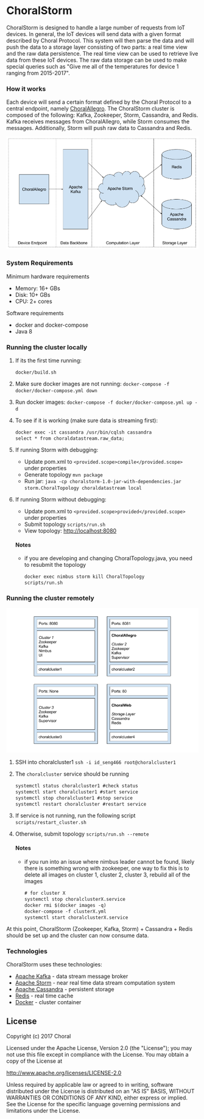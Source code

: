 # ChoralStorm
ChoralStorm is designed to handle a large number of requests from IoT devices. In general, the IoT devices will send 
data with a given format described by Choral Protocol. This system will then parse the data and will push the data to a 
storage layer consisting of two parts: a real time view and the raw data persistence. The real time view can be used to 
retrieve live data from these IoT devices. The raw data storage can be used to make special queries such as "Give me all 
of the temperatures for device 1 ranging from 2015-2017".

### How it works
Each device will send a certain format defined by the Choral Protocol to a central endpoint, namely [ChoralAllegro]. 
The ChoralStorm cluster is composed of the following: Kafka, Zookeeper, Storm, Cassandra, and Redis. Kafka receives 
messages from ChoralAllegro, while Storm consumes the messages. Additionally, Storm will push raw data to Cassandra and
Redis.

![](/architecture.png)

### System Requirements
Minimum hardware requirements
* Memory: 16+ GBs
* Disk: 10+ GBs
* CPU: 2+ cores

Software requirements
* docker and docker-compose
* Java 8

### Running the cluster locally
1. If its the first time running:
    ```
    docker/build.sh
    ```
1. Make sure docker images are not running: `docker-compose -f docker/docker-compose.yml down`
1. Run docker images: `docker-compose -f docker/docker-compose.yml up -d`
1. To see if it is working (make sure data is streaming first):
    ```
    docker exec -it cassandra /usr/bin/cqlsh cassandra
    select * from choraldatastream.raw_data;
    ```
1. If running Storm with debugging:
    * Update pom.xml to `<provided.scope>compile</provided.scope>` under properties
    * Generate topology `mvn package`
    * Run jar: `java -cp choralstorm-1.0-jar-with-dependencies.jar storm.ChoralTopology choraldatastream local`
1. If running Storm without debugging:
    * Update pom.xml to `<provided.scope>provided</provided.scope>` under properties
    * Submit topology `scripts/run.sh`
    * View topology: [http://localhost:8080](http://localhost:8080)
    
    #### Notes
    - if you are developing and changing ChoralTopology.java, you need to resubmit the topology
        ```
        docker exec nimbus storm kill ChoralTopology
        scripts/run.sh
        ```

### Running the cluster remotely
![](/choralcluster.png)
1. SSH into choralcluster1 `ssh -i id_seng466 root@choralcluster1`
1. The `choralcluster` service should be running 
    ```
    systemctl status choralcluster1 #check status
    systemctl start choralcluster1 #start service
    systemctl stop choralcluster1 #stop service
    systemctl restart choralcluster #restart service
    ```
1. If service is not running, run the following script `scripts/restart_cluster.sh`
1. Otherwise, submit topology `scripts/run.sh --remote`

    #### Notes
    - if you run into an issue where nimbus leader cannot be found, likely there is something wrong with zookeeper, one 
    way to fix this is to delete all images on cluster 1, cluster 2, cluster 3, rebuild all of the images
        ```
        # for cluster X
        systemctl stop choralclusterX.service
        docker rmi $(docker images -q)
        docker-compose -f clusterX.yml
        systemctl start choralclusterX.service
        ```

At this point, ChoralStorm (Zookeeper, Kafka, Storm) + Cassandra + Redis should be set up and the cluster can now consume data.

### Technologies
ChoralStorm uses these technologies:

* [Apache Kafka] - data stream message broker
* [Apache Storm] - near real time data stream computation system
* [Apache Cassandra] - persistent storage
* [Redis] - real time cache
* [Docker] - cluster container

License
----
Copyright (c) 2017 Choral

Licensed under the Apache License, Version 2.0 (the "License");
you may not use this file except in compliance with the License.
You may obtain a copy of the License at

   http://www.apache.org/licenses/LICENSE-2.0

Unless required by applicable law or agreed to in writing, software
distributed under the License is distributed on an "AS IS" BASIS,
WITHOUT WARRANTIES OR CONDITIONS OF ANY KIND, either express or implied.
See the License for the specific language governing permissions and
limitations under the License.

   [Apache Kafka]: <http://kafka.apache.org/>
   [Apache Storm]: <http://storm.apache.org/>
   [Apache Cassandra]: <http://cassandra.apache.org/>
   [Redis]: <http://redis.io>
   [Docker]: <http://docker.com/>
   [ChoralAllegro]: <https://github.com/choralcloud/ChoralAllegro/>
